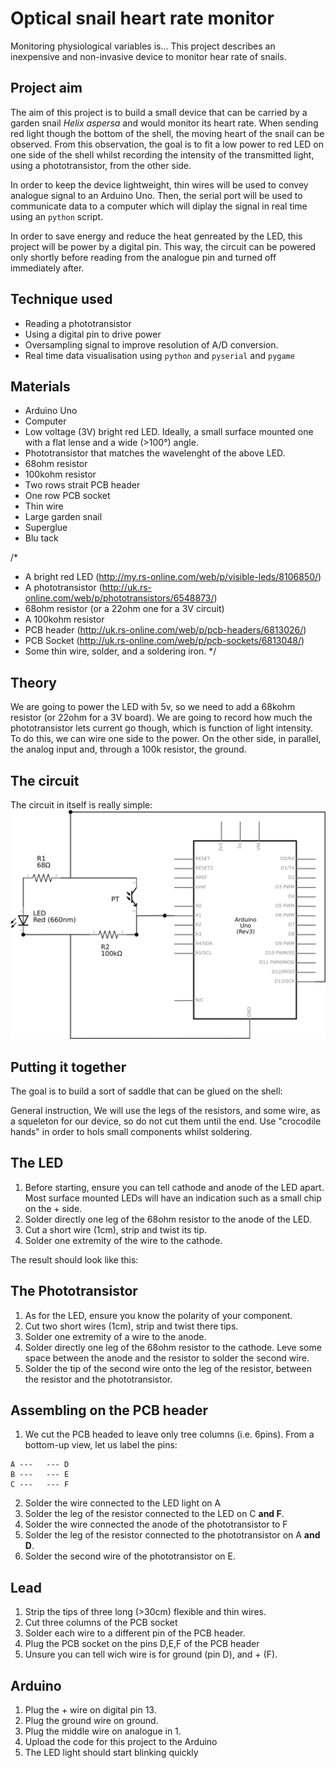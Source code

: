 Optical snail heart rate monitor
==================================

Monitoring physiological variables is...
This project describes an inexpensive and non-invasive device to monitor hear rate of snails.


Project aim
--------------------
The aim of this project is to build a small device that can be carried by a garden snail *Helix aspersa* and would monitor its heart rate.
When sending red light though the bottom of the shell, the moving heart of the snail can be observed.
From this observation, the goal is to fit a low power to red LED on one side of the shell whilst recording the intensity of the transmitted light, using a phototransistor, from the other side.

In order to keep the device lightweight, thin wires will be used to convey analogue signal to an Arduino Uno. Then, the serial port will be used to communicate data to a computer which will diplay the signal in real time using an `python` script.

In order to save energy and reduce the heat genreated by the LED, this project will be power by a digital pin.
This way, the circuit can be powered only shortly before reading from the analogue pin and turned off immediately after.

Technique used
-----------------------

* Reading a phototransistor
* Using a digital pin to drive power
* Oversampling signal to improve resolution of A/D conversion.
* Real time data visualisation using `python` and `pyserial` and `pygame`

Materials
--------------------
* Arduino Uno
* Computer
* Low voltage (3V) bright red LED. Ideally, a small surface mounted one with a flat lense and a wide (>100°) angle.
* Phototransistor that matches  the wavelenght of the above LED.
* 68ohm resistor
* 100kohm resistor
* Two rows strait PCB header
* One row PCB socket
* Thin wire
* Large garden snail
* Superglue
* Blu tack

/*
* A bright red LED (http://my.rs-online.com/web/p/visible-leds/8106850/)
* A phototransistor (http://uk.rs-online.com/web/p/phototransistors/6548873/)
* 68ohm resistor (or a 22ohm one for a 3V circuit)
* A 100kohm resistor
* PCB header (http://uk.rs-online.com/web/p/pcb-headers/6813026/)
* PCB Socket (http://uk.rs-online.com/web/p/pcb-sockets/6813048/)
* Some thin wire, solder, and a soldering iron.
*/



Theory
-------------------

We are going to power the LED with 5v, so we need to add a 68kohm resistor (or 22ohm for a 3V board).
We are going to record how much the phototransistor lets current go though, which is function of light intensity.
To do this, we can wire one side to the power. On the other side, in parallel, the analog input and, through a 100k resistor, the ground.


The circuit
----------------------
The circuit in itself is really simple:
![circuit schematic](./img/circuit.png)

Putting it together
----------------------
The goal is to build a sort of saddle that can be glued on the shell:


General instruction, We will use the legs of the resistors, and some wire, as a squeleton for our device, so do not cut them until the end.
Use "crocodile hands" in order to hols small components whilst soldering.

The LED
--------------

1. Before starting, ensure you can tell cathode and anode of the LED apart. Most surface mounted LEDs will have an indication such as a small chip on the + side.
2. Solder directly one leg of the 68ohm resistor to the anode of the LED.
3. Cut a short wire (1cm), strip and twist its tip.
4. Solder one extremity of the wire to the cathode.

The result should look like this:



The Phototransistor
---------------------------

1. As for the LED, ensure you know the polarity of your component.
2. Cut two short wires (1cm), strip and twist there tips.
3. Solder one extremity of a wire to the anode.
4. Solder directly one leg of the 68ohm resistor to the cathode. Leve some space between the anode and the resistor to solder the second wire.
5. Solder the tip of the second wire onto the leg of the resistor, between the resistor and the phototransistor.


Assembling on the PCB header
--------------------------------------------------

1. We cut the PCB headed to leave only tree columns (i.e. 6pins). From a bottom-up view, let us label the pins:

```
A ---   --- D
B ---   --- E
C ---   --- F
```


2. Solder the wire connected to the LED light on A
3. Solder the leg of the resistor connected to the LED on C **and F**.
4. Solder the wire connected the anode of the phototransistor to F
5. Solder the leg of the resistor connected to the phototransistor on A **and D**.
6. Solder the second wire of the phototransistor on E.


Lead
--------------------------------------------------

1. Strip the tips of three long (>30cm) flexible and thin  wires.
2. Cut three columns of the PCB socket
3. Solder each wire to a different pin of the PCB header.
4. Plug the PCB socket on the pins D,E,F of the PCB header
5. Unsure you can tell wich wire is for ground (pin D), and + (F).

Arduino
-------------------

1. Plug the + wire on digital pin 13.
2. Plug the ground wire on ground.
3. Plug the middle wire on analogue in 1.
4. Upload the code for this project to the Arduino
5. The LED light should start blinking quickly


